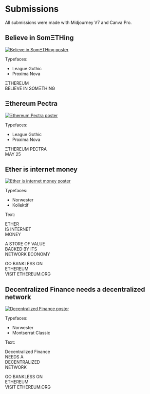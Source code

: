 # Submissions

All submissions were made with Midjourney V7 and Canva Pro.

## Believe in SomΞTHing

[![Believe in SomΞTHing poster](poster-believe-in-something.png)](poster-believe-in-something.png)

Typefaces:
- League Gothic
- Proxima Nova

ΞTHEREUM  
BELIEVE IN SOMΞTHING  

## Ξthereum Pectra

[![Ξthereum Pectra poster](poster-pectra.png)](poster-pectra.png)

Typefaces:
- League Gothic
- Proxima Nova

ΞTHEREUM PECTRA  
MAY 25  

## Ether is internet money

[![Ether is internet money poster](poster-ether.png)](poster-ether.png)

Typefaces:
- Norwester
- Kollektif

Text:

ETHER  
IS INTERNET  
MONEY  

A STORE OF VALUE  
BACKED BY ITS  
NETWORK ECONOMY  

GO BANKLESS ON  
ETHEREUM  
VISIT ETHEREUM.ORG

## Decentralized Finance needs a decentralized network

[![Decentralized Finance poster](poster-defi.png)](poster-defi.png)

Typefaces:
- Norwester
- Montserrat Classic

Text:

Decentralized Finance  
NEEDS A  
DECENTRALIZED  
NETWORK  

GO BANKLESS ON  
ETHEREUM  
VISIT ETHEREUM.ORG